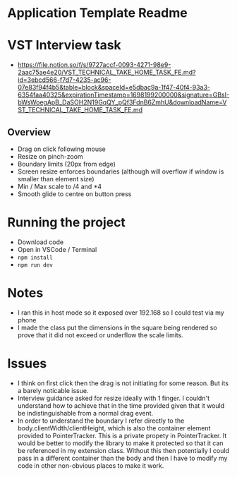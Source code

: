 # Application Template Readme

# VST Interview task
- https://file.notion.so/f/s/9727accf-0093-4271-98e9-2aac75ae4e20/VST_TECHNICAL_TAKE_HOME_TASK_FE.md?id=3ebcd566-f7d7-4235-ac96-07e83f94f4b5&table=block&spaceId=e5dbac9a-1f47-40f4-93a3-6354faa40325&expirationTimestamp=1698199200000&signature=GBsI-bWsWoegApB_DaSOH2N19GqQY_pQf3FdnB6ZmhU&downloadName=VST_TECHNICAL_TAKE_HOME_TASK_FE.md

## Overview
- Drag on click following mouse
- Resize on pinch-zoom
- Boundary limits (20px from edge)
- Screen resize enforces boundaries (although will overflow if window is smaller than element size)
- Min / Max scale to /4 and *4
- Smooth glide to centre on button press

# Running the project
- Download code
- Open in VSCode / Terminal
- `npm install`
- `npm run dev`

# Notes
- I ran this in host mode so it exposed over 192.168 so I could test via my phone
- I made the class put the dimensions in the square being rendered so prove that it did not exceed or underflow the scale limits.

# Issues
- I think on first click then the drag is not initiating for some reason. But its a barely noticable issue.
- Interview guidance asked for resize ideally with 1 finger. I couldn't understand how to achieve that in the time provided given that it would be indistinguishable from a normal drag event.
- In order to understand the boundary I refer directly to the body.clientWidth/clientHeight, which is also the container element provided to PointerTracker. This is a private propety in PointerTracker. It would be better to modify the library to make it protected so that it can be referenced in my extension class. Without this then potentially I could pass in a different container than the body and then I have to modify my code in other non-obvious places to make it work.
